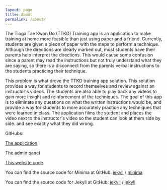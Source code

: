```yaml
---
layout: page
title: About
permalink: /about/
---
```


The Tioga Tae Kwon Do (TTKD) Training app is an application to make training
at home more feasible than just using paper and a friend. Currently, students are given
a piece of paper with the steps to perform a technique. Although the directions are
clearly marked out, most students have their parents help interpret the directions. This
would cause some confusion since a parent may read the instructions but not truly
understand what they are saying, so there is a disconnect from the parents verbal
instructions to the students practicing their technique.

This problem is what drove the TTKD training app solution. This solution provides
a way for students to record themselves and review against an instructor's videos. The
students are also able to play back any videos to gain more insight and reinforcement of
the techniques. The goal of this app is to eliminate any questions on what the written
instructions would be, and provide a way for students to more accurately practice any
techniques that were learned in class. The application films the student and places the
video next to the instructor's video so the student can look at them side by side. and see
exactly what they did wrong.

GitHubs:

[The application](https://github.com/pwmittan/TTKD-training_app)

[The admin panel](https://github.com/mesternefeld/TTKD-admin_panel)

[This website code](https://github.com/mesternefeld/SeniorProjectWebsite)

You can find the source code for Minima at GitHub:
[jekyll][jekyll-organization] /
[minima](https://github.com/jekyll/minima)

You can find the source code for Jekyll at GitHub:
[jekyll][jekyll-organization] /
[jekyll](https://github.com/jekyll/jekyll)


[jekyll-organization]: https://github.com/jekyll
